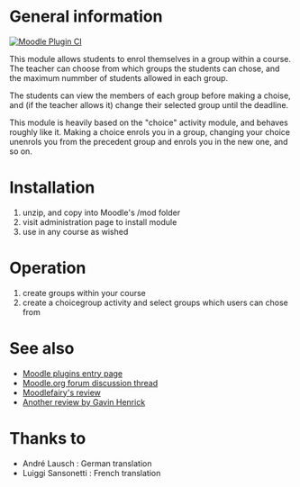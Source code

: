 General information
====================

[![Moodle Plugin CI](https://github.com/ndunand/moodle-mod_choicegroup/workflows/Moodle%20Plugin%20CI/badge.svg?branch=master)](https://github.com/ndunand/moodle-mod_choicegroup/actions?query=workflow%3A%22Moodle+Plugin+CI%22+branch%3Amaster)

This module allows students to enrol themselves in a group within a course. The teacher can choose from which groups the students can chose, and the maximum nummber of students allowed in each group.

The students can view the members of each group before making a choise, and (if the teacher allows it) change their selected group until the deadline.

This module is heavily based on the "choice" activity module, and behaves roughly like it. Making a choice enrols you in a group, changing your choice unenrols you from the precedent group and enrols you in the new one, and so on.


Installation
=============

1. unzip, and copy into Moodle's /mod folder
2. visit administration page to install module
3. use in any course as wished


Operation
==========

1. create groups within your course
2. create a choicegroup activity and select groups which users can chose from


See also
=========

 - [Moodle plugins entry page](http://moodle.org/plugins/view.php?plugin=mod_choicegroup)
 - [Moodle.org forum discussion thread](http://moodle.org/mod/forum/discuss.php?d=174424)
 - [Moodlefairy's review](http://www.youtube.com/watch?v=JQFaDLtHZdY)
 - [Another review by Gavin Henrick](http://www.somerandomthoughts.com/blog/2011/10/13/review-activity-module-choice-group-for-moodle-2/)


Thanks to
==========

 - André Lausch : German translation
 - Luiggi Sansonetti : French translation
